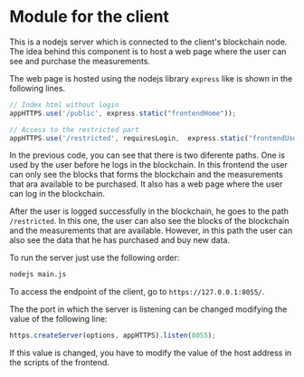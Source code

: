 # Module for the client
This is a nodejs server which is connected to the client's blockchain node. The idea behind this component is to host a web page where the user can see and purchase the measurements.

The web page is hosted using the nodejs library ```express``` like is shown in the following lines.

````Javascript
// Index html without login
appHTTPS.use('/public', express.static("frontendHome"));

// Access to the restricted part
appHTTPS.use('/restricted', requiresLogin,  express.static("frontendUser"));
````

In the previous code, you can see that there is two diferente paths. One is used by the user before he logs in the blockchain.  In this frontend the user can only see the blocks that forms the blockchain and the measurements that ara available to be purchased. It also has a web page where the user can log in the blockchain.

After the user is logged successfully in the blockchain, he goes to the path ````/restricted````. In this one, the user can also see the blocks of the blockchain and the measurements that are available. However, in this path the user can also see the data that he has purchased and buy new data.


To run the server just use the following order:
```Bash
nodejs main.js 
```

To access the endpoint of the client, go to `https://127.0.0.1:8055/`.

The the port in which the server is listening can be changed modifying the value of the following line:
```javascript
https.createServer(options, appHTTPS).listen(8055);
```

If this value is changed, you have to modify the value of the host address in the scripts of the frontend.